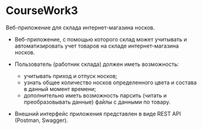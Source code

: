 # CourseWork3
Веб-приложение для склада интернет-магазина носков.
- Веб-приложение, с помощью которого склад может учитывать и автоматизировать учет товаров на складе интернет-магазина носков.
- Пользователь (работник склада) должен иметь возможность:
  - учитывать приход и отпуск носков;
  - узнать общее количество носков определенного цвета и состава в данный момент времени;
  - дополнительно иметь возможность парсить (читать и преобразовывать данные) файлы с данными по товару.

- Внешний интерфейс приложения представлен в виде REST API (Postman, Swagger).
